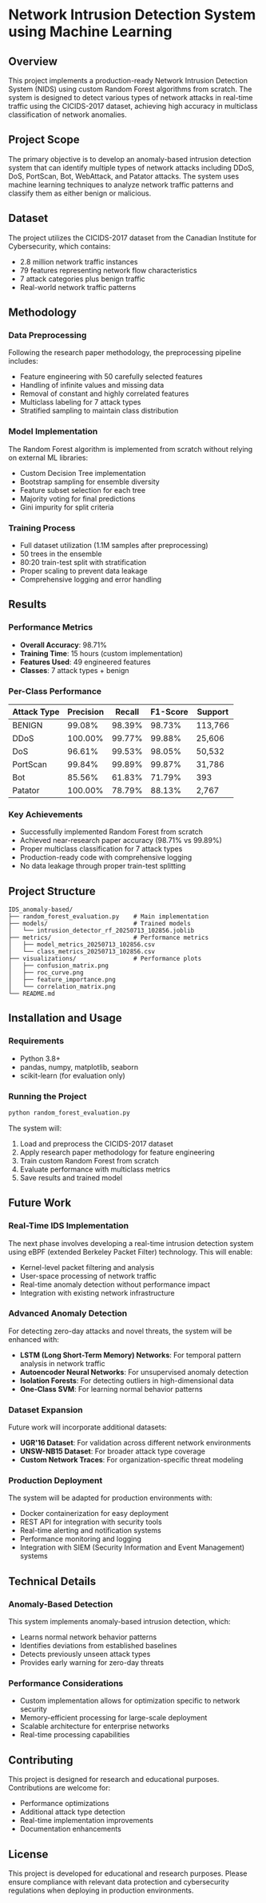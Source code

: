 # Network Intrusion Detection System using Machine Learning

## Overview

This project implements a production-ready Network Intrusion Detection System (NIDS) using custom Random Forest algorithms from scratch. The system is designed to detect various types of network attacks in real-time traffic using the CICIDS-2017 dataset, achieving high accuracy in multiclass classification of network anomalies.

## Project Scope

The primary objective is to develop an anomaly-based intrusion detection system that can identify multiple types of network attacks including DDoS, DoS, PortScan, Bot, WebAttack, and Patator attacks. The system uses machine learning techniques to analyze network traffic patterns and classify them as either benign or malicious.

## Dataset

The project utilizes the CICIDS-2017 dataset from the Canadian Institute for Cybersecurity, which contains:
- 2.8 million network traffic instances
- 79 features representing network flow characteristics
- 7 attack categories plus benign traffic
- Real-world network traffic patterns

## Methodology

### Data Preprocessing
Following the research paper methodology, the preprocessing pipeline includes:
- Feature engineering with 50 carefully selected features
- Handling of infinite values and missing data
- Removal of constant and highly correlated features
- Multiclass labeling for 7 attack types
- Stratified sampling to maintain class distribution

### Model Implementation
The Random Forest algorithm is implemented from scratch without relying on external ML libraries:
- Custom Decision Tree implementation
- Bootstrap sampling for ensemble diversity
- Feature subset selection for each tree
- Majority voting for final predictions
- Gini impurity for split criteria

### Training Process
- Full dataset utilization (1.1M samples after preprocessing)
- 50 trees in the ensemble
- 80:20 train-test split with stratification
- Proper scaling to prevent data leakage
- Comprehensive logging and error handling

## Results

### Performance Metrics
- **Overall Accuracy**: 98.71%
- **Training Time**: 15 hours (custom implementation)
- **Features Used**: 49 engineered features
- **Classes**: 7 attack types + benign

### Per-Class Performance
| Attack Type | Precision | Recall | F1-Score | Support |
|-------------|-----------|--------|----------|---------|
| BENIGN      | 99.08%    | 98.39% | 98.73%   | 113,766 |
| DDoS        | 100.00%   | 99.77% | 99.88%   | 25,606  |
| DoS         | 96.61%    | 99.53% | 98.05%   | 50,532  |
| PortScan    | 99.84%    | 99.89% | 99.87%   | 31,786  |
| Bot         | 85.56%    | 61.83% | 71.79%   | 393     |
| Patator     | 100.00%   | 78.79% | 88.13%   | 2,767   |

### Key Achievements
- Successfully implemented Random Forest from scratch
- Achieved near-research paper accuracy (98.71% vs 99.89%)
- Proper multiclass classification for 7 attack types
- Production-ready code with comprehensive logging
- No data leakage through proper train-test splitting

## Project Structure

```
IDS_anomaly-based/
├── random_forest_evaluation.py    # Main implementation
├── models/                        # Trained models
│   └── intrusion_detector_rf_20250713_102856.joblib
├── metrics/                       # Performance metrics
│   ├── model_metrics_20250713_102856.csv
│   └── class_metrics_20250713_102856.csv
├── visualizations/                # Performance plots
│   ├── confusion_matrix.png
│   ├── roc_curve.png
│   ├── feature_importance.png
│   └── correlation_matrix.png
└── README.md
```

## Installation and Usage

### Requirements
- Python 3.8+
- pandas, numpy, matplotlib, seaborn
- scikit-learn (for evaluation only)

### Running the Project
```bash
python random_forest_evaluation.py
```

The system will:
1. Load and preprocess the CICIDS-2017 dataset
2. Apply research paper methodology for feature engineering
3. Train custom Random Forest from scratch
4. Evaluate performance with multiclass metrics
5. Save results and trained model

## Future Work

### Real-Time IDS Implementation
The next phase involves developing a real-time intrusion detection system using eBPF (extended Berkeley Packet Filter) technology. This will enable:
- Kernel-level packet filtering and analysis
- User-space processing of network traffic
- Real-time anomaly detection without performance impact
- Integration with existing network infrastructure

### Advanced Anomaly Detection
For detecting zero-day attacks and novel threats, the system will be enhanced with:
- **LSTM (Long Short-Term Memory) Networks**: For temporal pattern analysis in network traffic
- **Autoencoder Neural Networks**: For unsupervised anomaly detection
- **Isolation Forests**: For detecting outliers in high-dimensional data
- **One-Class SVM**: For learning normal behavior patterns

### Dataset Expansion
Future work will incorporate additional datasets:
- **UGR'16 Dataset**: For validation across different network environments
- **UNSW-NB15 Dataset**: For broader attack type coverage
- **Custom Network Traces**: For organization-specific threat modeling

### Production Deployment
The system will be adapted for production environments with:
- Docker containerization for easy deployment
- REST API for integration with security tools
- Real-time alerting and notification systems
- Performance monitoring and logging
- Integration with SIEM (Security Information and Event Management) systems

## Technical Details

### Anomaly-Based Detection
This system implements anomaly-based intrusion detection, which:
- Learns normal network behavior patterns
- Identifies deviations from established baselines
- Detects previously unseen attack types
- Provides early warning for zero-day threats

### Performance Considerations
- Custom implementation allows for optimization specific to network security
- Memory-efficient processing for large-scale deployment
- Scalable architecture for enterprise networks
- Real-time processing capabilities

## Contributing

This project is designed for research and educational purposes. Contributions are welcome for:
- Performance optimizations
- Additional attack type detection
- Real-time implementation improvements
- Documentation enhancements

## License

This project is developed for educational and research purposes. Please ensure compliance with relevant data protection and cybersecurity regulations when deploying in production environments. 